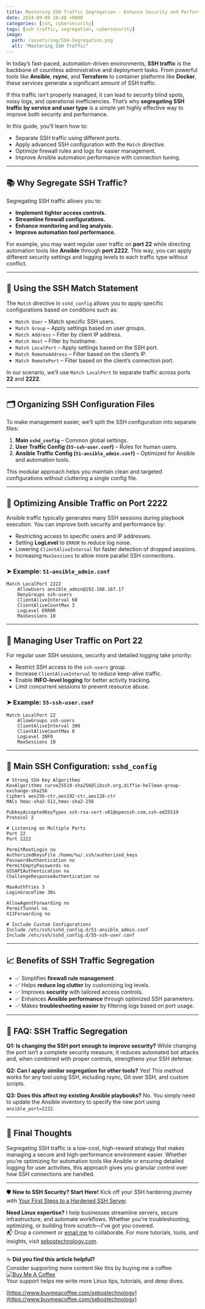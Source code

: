 ```yaml
---
title: Mastering SSH Traffic Segregation - Enhance Security and Performance 
date: 2024-09-08 20:48 +0000
categories: [ssh, cybersecurity]
tags: [ssh traffic, segregation, cybersecurity] 
image: 
  path: /assets/img/SSH-Segregation.png
  alt: "Mastering SSH Traffic"
---
```


In today’s fast-paced, automation-driven environments, **SSH traffic** is the backbone of countless administrative and deployment tasks. From powerful tools like **Ansible**, **rsync**, and **Terraform** to container platforms like **Docker**, these services generate a significant amount of SSH traffic.

If this traffic isn’t properly managed, it can lead to security blind spots, noisy logs, and operational inefficiencies. That’s why **segregating SSH traffic by service and user type** is a simple yet highly effective way to improve both security and performance.

In this guide, you’ll learn how to:

* Separate SSH traffic using different ports.
* Apply advanced SSH configuration with the `Match` directive.
* Optimize firewall rules and logs for easier management.
* Improve Ansible automation performance with connection tuning.

---

## 📚 **Why Segregate SSH Traffic?**

Segregating SSH traffic allows you to:

* **Implement tighter access controls.**
* **Streamline firewall configurations.**
* **Enhance monitoring and log analysis.**
* **Improve automation tool performance.**

For example, you may want regular user traffic on **port 22** while directing automation tools like **Ansible** through **port 2222**. This way, you can apply different security settings and logging levels to each traffic type without conflict.

---

## 🔧 **Using the SSH Match Statement**

The `Match` directive in `sshd_config` allows you to apply specific configurations based on conditions such as:

* `Match User` – Match specific SSH users.
* `Match Group` – Apply settings based on user groups.
* `Match Address` – Filter by client IP address.
* `Match Host` – Filter by hostname.
* `Match LocalPort` – Apply settings based on the SSH port.
* `Match RemoteAddress` – Filter based on the client’s IP.
* `Match RemotePort` – Filter based on the client’s connection port.

In our scenario, we’ll use `Match LocalPort` to separate traffic across ports **22** and **2222**.

---

## 🗂️ **Organizing SSH Configuration Files**

To make management easier, we’ll split the SSH configuration into separate files:

1. **Main `sshd_config`** – Common global settings.
2. **User Traffic Config (`55-ssh-user.conf`)** – Rules for human users.
3. **Ansible Traffic Config (`51-ansible_admin.conf`)** – Optimized for Ansible and automation tools.

This modular approach helps you maintain clean and targeted configurations without cluttering a single config file.

---

## 🚀 **Optimizing Ansible Traffic on Port 2222**

Ansible traffic typically generates many SSH sessions during playbook execution. You can improve both security and performance by:

* Restricting access to specific users and IP addresses.
* Setting **LogLevel** to `ERROR` to reduce log noise.
* Lowering `ClientAliveInterval` for faster detection of dropped sessions.
* Increasing `MaxSessions` to allow more parallel SSH connections.

### ➤ **Example: `51-ansible_admin.conf`**

```ssh
Match LocalPort 2222
    AllowUsers ansible_admin@192.168.167.17
    DenyGroups ssh-users
    ClientAliveInterval 60
    ClientAliveCountMax 3
    LogLevel ERROR
    MaxSessions 10
```

---

## 👤 **Managing User Traffic on Port 22**

For regular user SSH sessions, security and detailed logging take priority:

* Restrict SSH access to the `ssh-users` group.
* Increase `ClientAliveInterval` to reduce keep-alive traffic.
* Enable **INFO-level logging** for better activity tracking.
* Limit concurrent sessions to prevent resource abuse.

### ➤ **Example: `55-ssh-user.conf`**

```ssh
Match LocalPort 22
    AllowGroups ssh-users
    ClientAliveInterval 300
    ClientAliveCountMax 0
    LogLevel INFO
    MaxSessions 10
```

---

## 📄 **Main SSH Configuration: `sshd_config`**

```ssh
# Strong SSH Key Algorithms
KexAlgorithms curve25519-sha256@libssh.org,diffie-hellman-group-exchange-sha256
Ciphers aes256-ctr,aes192-ctr,aes128-ctr
MACs hmac-sha2-512,hmac-sha2-256

PubkeyAcceptedKeyTypes ssh-rsa-cert-v01@openssh.com,ssh-ed25519
Protocol 2

# Listening on Multiple Ports
Port 22
Port 2222

PermitRootLogin no
AuthorizedKeysFile /home/%u/.ssh/authorized_keys
PasswordAuthentication no
PermitEmptyPasswords no
GSSAPIAuthentication no
ChallengeResponseAuthentication no

MaxAuthTries 3
LoginGraceTime 30s

AllowAgentForwarding no
PermitTunnel no
X11Forwarding no

# Include Custom Configurations
Include /etc/ssh/sshd_config.d/51-ansible_admin.conf
Include /etc/ssh/sshd_config.d/55-ssh-user.conf
```

---

## 📈 **Benefits of SSH Traffic Segregation**

* ✅ Simplifies **firewall rule management**.
* ✅ Helps **reduce log clutter** by customizing log levels.
* ✅ Improves **security** with tailored access controls.
* ✅ Enhances **Ansible performance** through optimized SSH parameters.
* ✅ Makes **troubleshooting easier** by filtering logs based on port usage.

---

## 📖 **FAQ: SSH Traffic Segregation**

**Q1: Is changing the SSH port enough to improve security?**
While changing the port isn’t a complete security measure, it reduces automated bot attacks and, when combined with proper controls, strengthens your SSH defense.

**Q2: Can I apply similar segregation for other tools?**
Yes! This method works for any tool using SSH, including rsync, Git over SSH, and custom scripts.

**Q3: Does this affect my existing Ansible playbooks?**
No. You simply need to update the Ansible inventory to specify the new port using `ansible_port=2222`.

---

## 📢 **Final Thoughts**

Segregating SSH traffic is a low-cost, high-reward strategy that makes managing a secure and high-performance environment easier. Whether you’re optimizing for automation tools like Ansible or ensuring detailed logging for user activities, this approach gives you granular control over how SSH connections are handled.

---

🛡️ **New to SSH Security? Start Here!**
Kick off your SSH hardening journey with [Your First Steps to a Hardened SSH Server](https://dev.to/sebos/your-first-step-to-a-hardened-ssh-server-49mj).

**Need Linux expertise?** I help businesses streamline servers, secure infrastructure, and automate workflows. Whether you're troubleshooting, optimizing, or building from scratch—I've got you covered.  
📬 Drop a comment or [email me](mailto:info@sebostechnology.com) to collaborate. For more tutorials, tools, and insights, visit [sebostechnology.com](https://sebostechnology.com).

---

☕ **Did you find this article helpful?**  
Consider supporting more content like this by buying me a coffee:  
[![Buy Me A Coffee](https://img.shields.io/badge/Buy%20Me%20A%20Coffee-Donate-yellow)](https://www.buymeacoffee.com/sebostechnology)  
Your support helps me write more Linux tips, tutorials, and deep dives.

[https://www.buymeacoffee.com/sebostechnology](https://www.buymeacoffee.com/sebostechnology)
